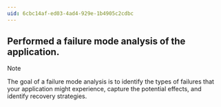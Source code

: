 ```yaml
---
uid: 6cbc14af-ed03-4ad4-929e-1b4905c2cdbc
---
```

## Performed a failure mode analysis of the application.

> [!NOTE]
> The goal of a failure mode analysis is to identify the types of failures that your application might experience, capture the potential effects, and identify recovery strategies.


